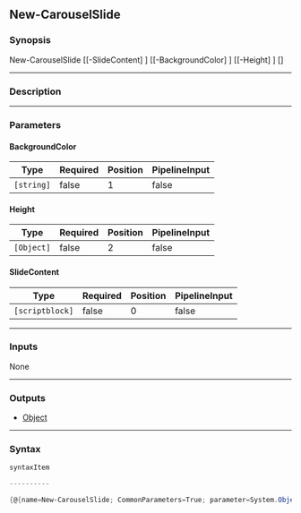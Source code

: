 New-CarouselSlide
-----------------

### Synopsis

New-CarouselSlide [[-SlideContent] <scriptblock>] [[-BackgroundColor] <string>] [[-Height] <Object>] [<CommonParameters>]

---

### Description

---

### Parameters
#### **BackgroundColor**

|Type      |Required|Position|PipelineInput|
|----------|--------|--------|-------------|
|`[string]`|false   |1       |false        |

#### **Height**

|Type      |Required|Position|PipelineInput|
|----------|--------|--------|-------------|
|`[Object]`|false   |2       |false        |

#### **SlideContent**

|Type           |Required|Position|PipelineInput|
|---------------|--------|--------|-------------|
|`[scriptblock]`|false   |0       |false        |

---

### Inputs
None

---

### Outputs
* [Object](https://learn.microsoft.com/en-us/dotnet/api/System.Object)

---

### Syntax
```PowerShell
syntaxItem
```
```PowerShell
----------
```
```PowerShell
{@{name=New-CarouselSlide; CommonParameters=True; parameter=System.Object[]}}
```
